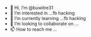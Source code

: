 - 👋 Hi, I’m @buwitre31
- 👀 I’m interested in ...fb hacking
- 🌱 I’m currently learning ...fb hacking
- 💞️ I’m looking to collaborate on ...
- 📫 How to reach me ...

<!---
buwitre31/buwitre31 is a ✨ special ✨ repository because its `README.md` (this file) appears on your GitHub profile.
You can click the Preview link to take a look at your changes.
--->
